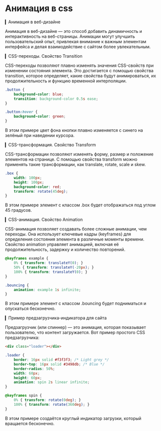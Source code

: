 # Анимация в css

▎Анимация в веб-дизайне

Анимация в веб-дизайне — это способ добавить динамичность и интерактивность на веб-страницы. Анимации могут улучшить пользовательский опыт, привлекая внимание к важным элементам интерфейса и делая взаимодействие с сайтом более увлекательным.

▎CSS-переходы. Свойство Transition

CSS-переходы позволяют плавно изменять значения CSS-свойств при изменении состояния элемента. Это достигается с помощью свойства transition, которое определяет, какие свойства будут анимироваться, их продолжительность и функцию временной интерполяции.

```css
.button {
    background-color: blue;
    transition: background-color 0.5s ease;
}

.button:hover {
    background-color: green;
}
```

В этом примере цвет фона кнопки плавно изменяется с синего на зелёный при наведении курсора.

▎CSS-трансформация. Свойство Transform

CSS-трансформации позволяют изменять форму, размер и положение элементов на странице. С помощью свойства transform можно применять такие трансформации, как translate, rotate, scale и skew.

```css
.box {
    width: 100px;
    height: 100px;
    background-color: red;
    transform: rotate(45deg);
}
```

В этом примере элемент с классом .box будет отображаться под углом 45 градусов.

▎CSS-анимация. Свойство Animation

CSS-анимация позволяет создавать более сложные анимации, чем переходы. Она использует ключевые кадры (keyframes) для определения состояния элемента в различные моменты времени. Свойство animation управляет анимацией, включая её продолжительность, задержку и количество повторений.

```css
@keyframes example {
    0% { transform: translateY(0); }
    50% { transform: translateY(-20px); }
    100% { transform: translateY(0); }
}

.bouncing {
    animation: example 1s infinite;
}
```

В этом примере элемент с классом .bouncing будет подниматься и опускаться бесконечно.

▎Пример предзагрузчика-индикатора для сайта

Предзагрузчик (или спиннер) — это анимация, которая показывает пользователю, что контент загружается. Вот пример простого CSS предзагрузчика:

```html
<div class="loader"></div>
```

```css
.loader {
    border: 16px solid #f3f3f3; /* Light grey */
    border-top: 16px solid #3498db; /* Blue */
    border-radius: 50%;
    width: 60px;
    height: 60px;
    animation: spin 2s linear infinite;
}

@keyframes spin {
    0% { transform: rotate(0deg); }
    100% { transform: rotate(360deg); }
}
```

В этом примере создаётся круглый индикатор загрузки, который вращается бесконечно.
